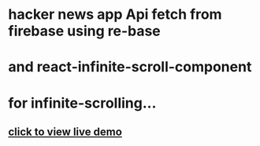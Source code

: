 # hacker news app Api fetch from firebase using re-base 
# and react-infinite-scroll-component
# for infinite-scrolling...

## [click to view live demo](https://mchardex.github.io/hacker-news)